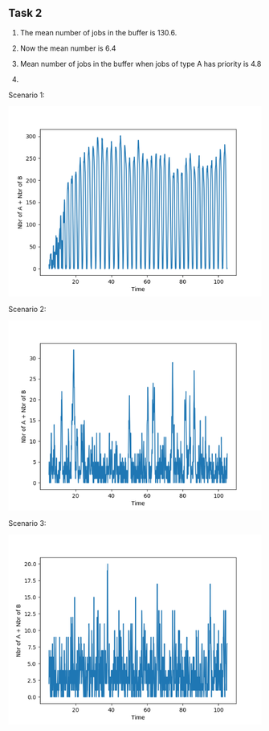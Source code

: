 ## Task 2

1. The mean number of jobs in the buffer is 130.6.

2. Now the mean number is 6.4

3. Mean number of jobs in the buffer when jobs of type A has priority is 4.8

4. 
Scenario 1:

![Scenario 1](images/task2_BPrio_const.png)

Scenario 2:

![Scenario 2](images/task2_BPrio_exp.png)

Scenario 3:

![Scenario 3](images/task2_APrio_const.png)
